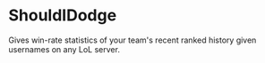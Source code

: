 # ShouldIDodge
Gives win-rate statistics of your team's recent ranked history given usernames on any LoL server.
